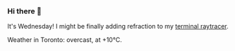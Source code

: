 ### Hi there :wave:

It's Wednesday! I might be finally adding refraction to my [terminal raytracer](https://github.com/bewuethr/bash-raytracer).

Weather in Toronto: overcast, at +10°C.
